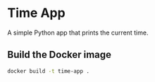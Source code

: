 # Time App

A simple Python app that prints the current time.

## Build the Docker image
```bash
docker build -t time-app .

